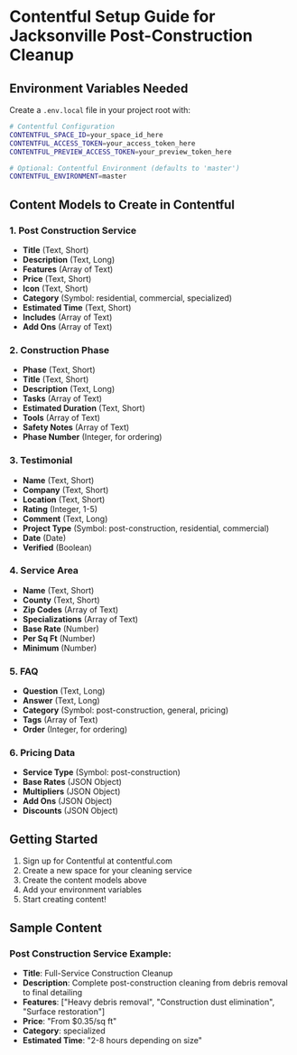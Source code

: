# Contentful Setup Guide for Jacksonville Post-Construction Cleanup

## Environment Variables Needed

Create a `.env.local` file in your project root with:

```bash
# Contentful Configuration
CONTENTFUL_SPACE_ID=your_space_id_here
CONTENTFUL_ACCESS_TOKEN=your_access_token_here
CONTENTFUL_PREVIEW_ACCESS_TOKEN=your_preview_token_here

# Optional: Contentful Environment (defaults to 'master')
CONTENTFUL_ENVIRONMENT=master
```

## Content Models to Create in Contentful

### 1. Post Construction Service
- **Title** (Text, Short)
- **Description** (Text, Long)
- **Features** (Array of Text)
- **Price** (Text, Short)
- **Icon** (Text, Short)
- **Category** (Symbol: residential, commercial, specialized)
- **Estimated Time** (Text, Short)
- **Includes** (Array of Text)
- **Add Ons** (Array of Text)

### 2. Construction Phase
- **Phase** (Text, Short)
- **Title** (Text, Short)
- **Description** (Text, Long)
- **Tasks** (Array of Text)
- **Estimated Duration** (Text, Short)
- **Tools** (Array of Text)
- **Safety Notes** (Array of Text)
- **Phase Number** (Integer, for ordering)

### 3. Testimonial
- **Name** (Text, Short)
- **Company** (Text, Short)
- **Location** (Text, Short)
- **Rating** (Integer, 1-5)
- **Comment** (Text, Long)
- **Project Type** (Symbol: post-construction, residential, commercial)
- **Date** (Date)
- **Verified** (Boolean)

### 4. Service Area
- **Name** (Text, Short)
- **County** (Text, Short)
- **Zip Codes** (Array of Text)
- **Specializations** (Array of Text)
- **Base Rate** (Number)
- **Per Sq Ft** (Number)
- **Minimum** (Number)

### 5. FAQ
- **Question** (Text, Long)
- **Answer** (Text, Long)
- **Category** (Symbol: post-construction, general, pricing)
- **Tags** (Array of Text)
- **Order** (Integer, for ordering)

### 6. Pricing Data
- **Service Type** (Symbol: post-construction)
- **Base Rates** (JSON Object)
- **Multipliers** (JSON Object)
- **Add Ons** (JSON Object)
- **Discounts** (JSON Object)

## Getting Started

1. Sign up for Contentful at contentful.com
2. Create a new space for your cleaning service
3. Create the content models above
4. Add your environment variables
5. Start creating content!

## Sample Content

### Post Construction Service Example:
- **Title**: Full-Service Construction Cleanup
- **Description**: Complete post-construction cleaning from debris removal to final detailing
- **Features**: ["Heavy debris removal", "Construction dust elimination", "Surface restoration"]
- **Price**: "From $0.35/sq ft"
- **Category**: specialized
- **Estimated Time**: "2-8 hours depending on size"


